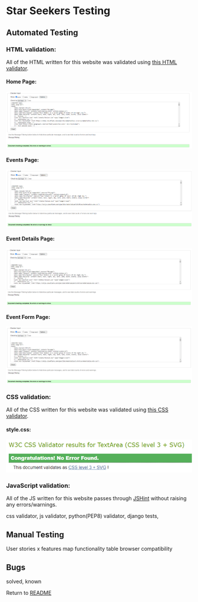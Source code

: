 # Star Seekers Testing

## Automated Testing

### HTML validation:  
All of the HTML written for this website was validated using [this HTML validator](https://validator.w3.org/).  

#### Home Page:  
![HTML validator results for home page.](/documentation/testing/home-page-html.png)  

#### Events Page:  
![HTML validator results for events page.](documentation/testing/events-page-html.png)  

#### Event Details Page:  
![HTML validator results for event details page.](/documentation/testing/event-details-page-html.png)  

#### Event Form Page:  
![HTML validator results for event form page.](/documentation/testing/event-form-page-html.png)  

### CSS validation: 
All of the CSS written for this website was validated using [this CSS validator](https://jigsaw.w3.org/css-validator/).  

#### style.css:  
![CSS validator results for style.css](/documentation/testing/css.png)  

### JavaScript validation:  
All of the JS written for this website passes through [JSHint](https://jshint.com/) without raising any errors/warnings.


css validator,
js validator,
python(PEP8) validator,
django tests,

## Manual Testing

User stories x features map
functionality table
browser compatibility

## Bugs

solved, known

Return to [README](README.md)